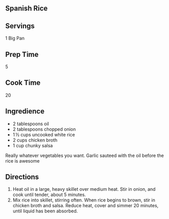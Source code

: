 ## Spanish Rice 

## Servings 

1 Big Pan

## Prep Time 

5

## Cook Time 

20

## Ingredience 
* 2 tablespoons oil
* 2 tablespoons chopped onion
* 1 ½ cups uncooked white rice
* 2 cups chicken broth
* 1 cup chunky salsa 

Really whatever vegetables you want. Garlic sauteed with the oil before the rice is awesome

## Directions

1. Heat oil in a large, heavy skillet over medium heat. Stir in onion, and cook until tender, about 5 minutes.
2. Mix rice into skillet, stirring often. When rice begins to brown, stir in chicken broth and salsa. Reduce heat, cover and simmer 20 minutes, until liquid has been absorbed.

